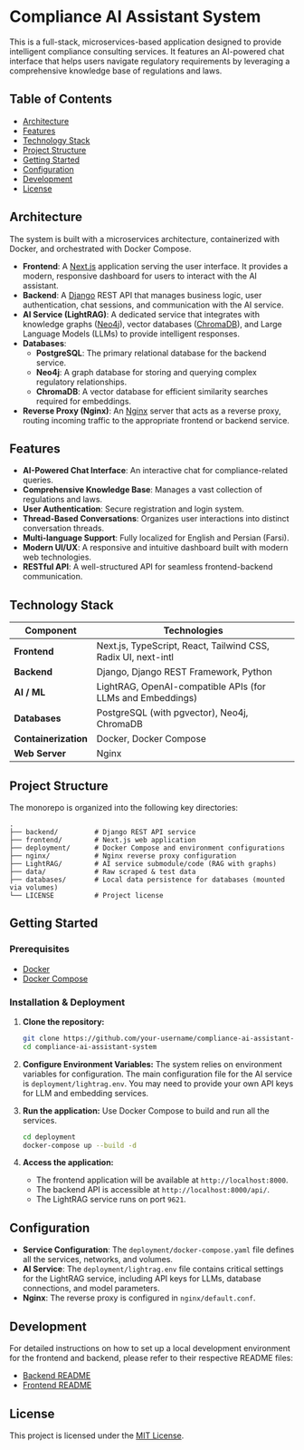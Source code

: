 # Compliance AI Assistant System

This is a full-stack, microservices-based application designed to provide intelligent compliance consulting services. It features an AI-powered chat interface that helps users navigate regulatory requirements by leveraging a comprehensive knowledge base of regulations and laws.

## Table of Contents

- [Architecture](#architecture)
- [Features](#features)
- [Technology Stack](#technology-stack)
- [Project Structure](#project-structure)
- [Getting Started](#getting-started)
- [Configuration](#configuration)
- [Development](#development)
- [License](#license)

## Architecture

The system is built with a microservices architecture, containerized with Docker, and orchestrated with Docker Compose.

- **Frontend**: A [Next.js](https://nextjs.org/) application serving the user interface. It provides a modern, responsive dashboard for users to interact with the AI assistant.
- **Backend**: A [Django](https://www.djangoproject.com/) REST API that manages business logic, user authentication, chat sessions, and communication with the AI service.
- **AI Service (LightRAG)**: A dedicated service that integrates with knowledge graphs ([Neo4j](https://neo4j.com/)), vector databases ([ChromaDB](https://www.trychroma.com/)), and Large Language Models (LLMs) to provide intelligent responses.
- **Databases**:
  - **PostgreSQL**: The primary relational database for the backend service.
  - **Neo4j**: A graph database for storing and querying complex regulatory relationships.
  - **ChromaDB**: A vector database for efficient similarity searches required for embeddings.
- **Reverse Proxy (Nginx)**: An [Nginx](https://www.nginx.com/) server that acts as a reverse proxy, routing incoming traffic to the appropriate frontend or backend service.

## Features

- **AI-Powered Chat Interface**: An interactive chat for compliance-related queries.
- **Comprehensive Knowledge Base**: Manages a vast collection of regulations and laws.
- **User Authentication**: Secure registration and login system.
- **Thread-Based Conversations**: Organizes user interactions into distinct conversation threads.
- **Multi-language Support**: Fully localized for English and Persian (Farsi).
- **Modern UI/UX**: A responsive and intuitive dashboard built with modern web technologies.
- **RESTful API**: A well-structured API for seamless frontend-backend communication.

## Technology Stack

| Component         | Technologies                                                              |
| ----------------- | ------------------------------------------------------------------------- |
| **Frontend**      | Next.js, TypeScript, React, Tailwind CSS, Radix UI, next-intl             |
| **Backend**       | Django, Django REST Framework, Python                                     |
| **AI / ML**       | LightRAG, OpenAI-compatible APIs (for LLMs and Embeddings)                |
| **Databases**     | PostgreSQL (with pgvector), Neo4j, ChromaDB                               |
| **Containerization**| Docker, Docker Compose                                                    |
| **Web Server**    | Nginx                                                                     |

## Project Structure

The monorepo is organized into the following key directories:

```text
.
├── backend/         # Django REST API service
├── frontend/        # Next.js web application
├── deployment/      # Docker Compose and environment configurations
├── nginx/           # Nginx reverse proxy configuration
├── LightRAG/        # AI service submodule/code (RAG with graphs)
├── data/            # Raw scraped & test data
├── databases/       # Local data persistence for databases (mounted via volumes)
└── LICENSE          # Project license
```

## Getting Started

### Prerequisites

- [Docker](https://www.docker.com/get-started)
- [Docker Compose](https://docs.docker.com/compose/install/)

### Installation & Deployment

1. **Clone the repository:**

   ```bash
   git clone https://github.com/your-username/compliance-ai-assistant-system.git
   cd compliance-ai-assistant-system
   ```

2. **Configure Environment Variables:**
   The system relies on environment variables for configuration. The main configuration file for the AI service is `deployment/lightrag.env`. You may need to provide your own API keys for LLM and embedding services.

3. **Run the application:**
   Use Docker Compose to build and run all the services.

   ```bash
   cd deployment
   docker-compose up --build -d
   ```

4. **Access the application:**
   - The frontend application will be available at `http://localhost:8000`.
   - The backend API is accessible at `http://localhost:8000/api/`.
   - The LightRAG service runs on port `9621`.

## Configuration

- **Service Configuration**: The `deployment/docker-compose.yaml` file defines all the services, networks, and volumes.
- **AI Service**: The `deployment/lightrag.env` file contains critical settings for the LightRAG service, including API keys for LLMs, database connections, and model parameters.
- **Nginx**: The reverse proxy is configured in `nginx/default.conf`.

## Development

For detailed instructions on how to set up a local development environment for the frontend and backend, please refer to their respective README files:

- [Backend README](./backend/README.md)
- [Frontend README](./frontend/README.md)

## License

This project is licensed under the [MIT License](./LICENSE).
